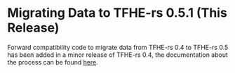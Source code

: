 # Migrating Data to TFHE-rs 0.5.1 (This Release)

Forward compatibility code to migrate data from TFHE-rs 0.4 to TFHE-rs 0.5 has been added in a minor release of TFHE-rs 0.4, the documentation about the process can be found [here](https://docs.zama.ai/tfhe-rs/v/0.4-1/how-to/migrate_data).
